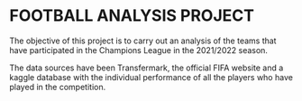 # FOOTBALL ANALYSIS PROJECT

The objective of this project is to carry out an analysis of the teams that have participated in the Champions League in the 2021/2022 season.

The data sources have been Transfermark, the official FIFA website and a kaggle database with the individual performance of all the players who have played in the competition.
